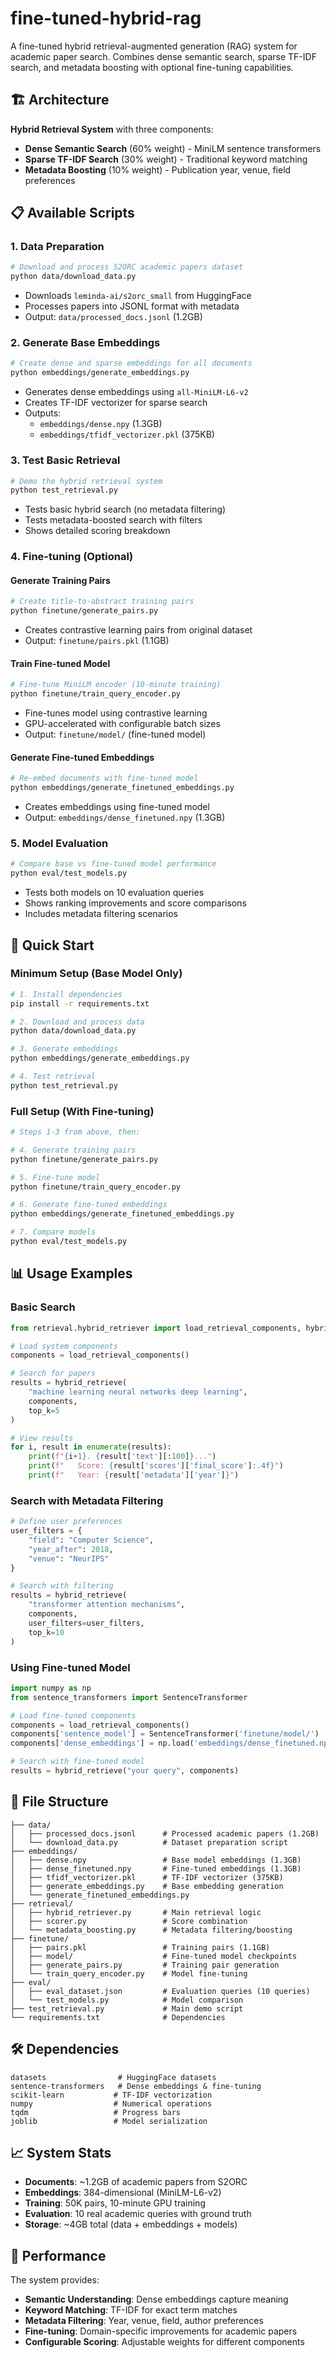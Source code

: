 # fine-tuned-hybrid-rag

A fine-tuned hybrid retrieval-augmented generation (RAG) system for academic paper search. Combines dense semantic search, sparse TF-IDF search, and metadata boosting with optional fine-tuning capabilities.

## 🏗️ Architecture

**Hybrid Retrieval System** with three components:
- **Dense Semantic Search** (60% weight) - MiniLM sentence transformers
- **Sparse TF-IDF Search** (30% weight) - Traditional keyword matching  
- **Metadata Boosting** (10% weight) - Publication year, venue, field preferences

## 📋 Available Scripts

### 1. Data Preparation
```bash
# Download and process S2ORC academic papers dataset
python data/download_data.py
```
- Downloads `leminda-ai/s2orc_small` from HuggingFace
- Processes papers into JSONL format with metadata
- Output: `data/processed_docs.jsonl` (1.2GB)

### 2. Generate Base Embeddings
```bash
# Create dense and sparse embeddings for all documents
python embeddings/generate_embeddings.py
```
- Generates dense embeddings using `all-MiniLM-L6-v2`
- Creates TF-IDF vectorizer for sparse search
- Outputs:
  - `embeddings/dense.npy` (1.3GB)
  - `embeddings/tfidf_vectorizer.pkl` (375KB)

### 3. Test Basic Retrieval
```bash
# Demo the hybrid retrieval system
python test_retrieval.py
```
- Tests basic hybrid search (no metadata filtering)
- Tests metadata-boosted search with filters
- Shows detailed scoring breakdown

### 4. Fine-tuning (Optional)

#### Generate Training Pairs
```bash
# Create title-to-abstract training pairs
python finetune/generate_pairs.py
```
- Creates contrastive learning pairs from original dataset
- Output: `finetune/pairs.pkl` (1.1GB)

#### Train Fine-tuned Model
```bash
# Fine-tune MiniLM encoder (10-minute training)
python finetune/train_query_encoder.py
```
- Fine-tunes model using contrastive learning
- GPU-accelerated with configurable batch sizes
- Output: `finetune/model/` (fine-tuned model)

#### Generate Fine-tuned Embeddings
```bash
# Re-embed documents with fine-tuned model
python embeddings/generate_finetuned_embeddings.py
```
- Creates embeddings using fine-tuned model
- Output: `embeddings/dense_finetuned.npy` (1.3GB)

### 5. Model Evaluation
```bash
# Compare base vs fine-tuned model performance
python eval/test_models.py
```
- Tests both models on 10 evaluation queries
- Shows ranking improvements and score comparisons
- Includes metadata filtering scenarios

## 🚀 Quick Start

### Minimum Setup (Base Model Only)
```bash
# 1. Install dependencies
pip install -r requirements.txt

# 2. Download and process data
python data/download_data.py

# 3. Generate embeddings
python embeddings/generate_embeddings.py

# 4. Test retrieval
python test_retrieval.py
```

### Full Setup (With Fine-tuning)
```bash
# Steps 1-3 from above, then:

# 4. Generate training pairs
python finetune/generate_pairs.py

# 5. Fine-tune model
python finetune/train_query_encoder.py

# 6. Generate fine-tuned embeddings
python embeddings/generate_finetuned_embeddings.py

# 7. Compare models
python eval/test_models.py
```

## 📊 Usage Examples

### Basic Search
```python
from retrieval.hybrid_retriever import load_retrieval_components, hybrid_retrieve

# Load system components
components = load_retrieval_components()

# Search for papers
results = hybrid_retrieve(
    "machine learning neural networks deep learning", 
    components, 
    top_k=5
)

# View results
for i, result in enumerate(results):
    print(f"{i+1}. {result['text'][:100]}...")
    print(f"   Score: {result['scores']['final_score']:.4f}")
    print(f"   Year: {result['metadata']['year']}")
```

### Search with Metadata Filtering
```python
# Define user preferences
user_filters = {
    "field": "Computer Science",
    "year_after": 2018,
    "venue": "NeurIPS"
}

# Search with filtering
results = hybrid_retrieve(
    "transformer attention mechanisms", 
    components, 
    user_filters=user_filters,
    top_k=10
)
```

### Using Fine-tuned Model
```python
import numpy as np
from sentence_transformers import SentenceTransformer

# Load fine-tuned components
components = load_retrieval_components()
components['sentence_model'] = SentenceTransformer('finetune/model/')
components['dense_embeddings'] = np.load('embeddings/dense_finetuned.npy')

# Search with fine-tuned model
results = hybrid_retrieve("your query", components)
```

## 📁 File Structure

```
├── data/
│   ├── processed_docs.jsonl      # Processed academic papers (1.2GB)
│   └── download_data.py          # Dataset preparation script
├── embeddings/
│   ├── dense.npy                 # Base model embeddings (1.3GB)
│   ├── dense_finetuned.npy       # Fine-tuned embeddings (1.3GB)
│   ├── tfidf_vectorizer.pkl      # TF-IDF vectorizer (375KB)
│   ├── generate_embeddings.py    # Base embedding generation
│   └── generate_finetuned_embeddings.py
├── retrieval/
│   ├── hybrid_retriever.py       # Main retrieval logic
│   ├── scorer.py                 # Score combination
│   └── metadata_boosting.py      # Metadata filtering/boosting
├── finetune/
│   ├── pairs.pkl                 # Training pairs (1.1GB)
│   ├── model/                    # Fine-tuned model checkpoints
│   ├── generate_pairs.py         # Training pair generation
│   └── train_query_encoder.py    # Model fine-tuning
├── eval/
│   ├── eval_dataset.json         # Evaluation queries (10 queries)
│   └── test_models.py            # Model comparison
├── test_retrieval.py             # Main demo script
└── requirements.txt              # Dependencies
```

## 🛠️ Dependencies

```
datasets                # HuggingFace datasets
sentence-transformers   # Dense embeddings & fine-tuning
scikit-learn           # TF-IDF vectorization
numpy                  # Numerical operations
tqdm                   # Progress bars
joblib                 # Model serialization
```

## 📈 System Stats

- **Documents**: ~1.2GB of academic papers from S2ORC
- **Embeddings**: 384-dimensional (MiniLM-L6-v2)
- **Training**: 50K pairs, 10-minute GPU training
- **Evaluation**: 10 real academic queries with ground truth
- **Storage**: ~4GB total (data + embeddings + models)

## 🎯 Performance

The system provides:
- **Semantic Understanding**: Dense embeddings capture meaning
- **Keyword Matching**: TF-IDF for exact term matches
- **Metadata Filtering**: Year, venue, field, author preferences
- **Fine-tuning**: Domain-specific improvements for academic papers
- **Configurable Scoring**: Adjustable weights for different components
